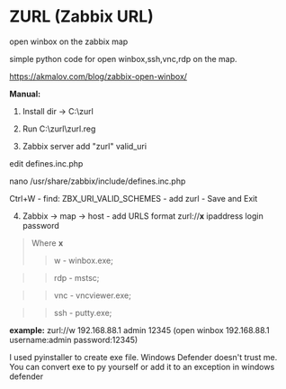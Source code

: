 # ZURL (Zabbix URL)
open winbox on the zabbix map

simple python code for open winbox,ssh,vnc,rdp on the map.


https://akmalov.com/blog/zabbix-open-winbox/

**Manual:**
1. Install dir -> C:\zurl

2. Run  C:\zurl\zurl.reg 

3. Zabbix server add "zurl" valid_uri

edit defines.inc.php 

nano /usr/share/zabbix/include/defines.inc.php

Ctrl+W - find: ZBX_URI_VALID_SCHEMES - add zurl - Save and Exit


4. Zabbix -> map -> host - add URLS format
zurl://**x** ipaddress login password

>Where **x**
>>w - winbox.exe;

>>rdp - mstsc;

>>vnc - vncviewer.exe;

>>ssh - putty.exe;

**example:** zurl://w 192.168.88.1 admin 12345 (open winbox 192.168.88.1 username:admin password:12345)


I used pyinstaller to create exe file. Windows Defender doesn't trust me. You can convert exe to py yourself or add it to an exception in windows defender



